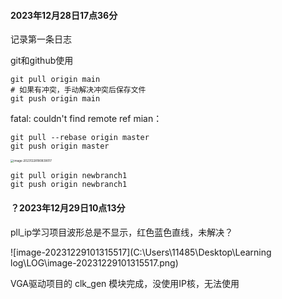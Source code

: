 #### 2023年12月28日17点36分

记录第一条日志

git和github使用

```
git pull origin main
# 如果有冲突，手动解决冲突后保存文件
git push origin main
```

fatal: couldn't find remote ref mian：

```
git pull --rebase origin master
git push origin master
```

<img src="C:\Users\11485\Desktop\Learning log\LOG\image-20231228180839017.png" alt="image-20231228180839017" style="zoom:33%;" />

```
git pull origin newbranch1
git push origin newbranch1
```

#### ？2023年12月29日10点13分

pll_ip学习项目波形总是不显示，红色蓝色直线，未解决？

![image-20231229101315517](C:\Users\11485\Desktop\Learning log\LOG\image-20231229101315517.png)

VGA驱动项目的 clk_gen 模块完成，没使用IP核，无法使用

